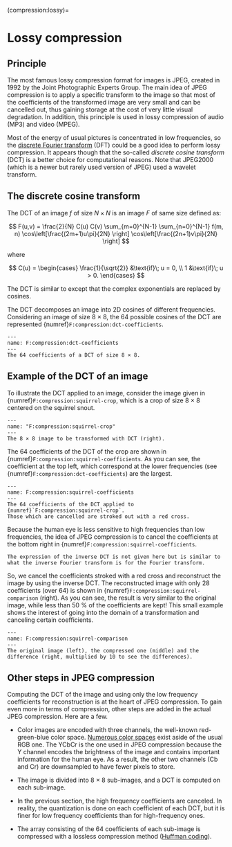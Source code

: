 (compression:lossy)=
# Lossy compression

## Principle

The most famous lossy compression format for images is JPEG,
created in 1992 by the Joint Photographic Experts Group.
The main idea of JPEG compression is to apply a specific transform to the image
so that most of the coefficients of the transformed image are very small and can be cancelled out,
thus gaining storage at the cost of very little visual degradation.
In addition, this principle is used in lossy compression of audio (MP3) and video (MPEG).

Most of the energy of usual pictures is concentrated in low frequencies,
so the [discrete Fourier transform](filtering:fourier) (DFT) could be a good idea to perform lossy compression.
It appears though that the so-called _discrete cosine transform_ (DCT) is a better choice for computational reasons.
Note that JPEG2000 (which is a newer but rarely used version of JPEG) used a wavelet transform.


## The discrete cosine transform

The DCT of an image $f$ of size $N \times N$ is an image $F$ of same size defined as:

$$
  F(u,v) = \frac{2}{N} C(u) C(v) \sum_{m=0}^{N-1} \sum_{n=0}^{N-1}
  f(m, n) \cos\left[\frac{(2m+1)u\pi}{2N} \right] \cos\left[\frac{(2n+1)v\pi}{2N} \right]
$$

where

$$
  C(u) =
  \begin{cases}
    \frac{1}{\sqrt{2}}  &\text{if}\; u = 0, \\
    1                   &\text{if}\; u > 0.
  \end{cases}
$$

The DCT is similar to [](filtering:fourier) except that the complex exponentials are replaced by cosines.

The DCT decomposes an image into 2D cosines of different frequencies.
Considering an image of size 8 × 8, the 64 possible cosines of the DCT are represented {numref}`F:compression:dct-coefficients`.

```{figure} dct-coefficients.svg
---
name: F:compression:dct-coefficients
---
The 64 coefficients of a DCT of size 8 × 8.
```

## Example of the DCT of an image

To illustrate the DCT applied to an image, consider the image given in {numref}`F:compression:squirrel-crop`,
which is a crop of size 8 × 8 centered on the squirrel snout.

```{figure} squirrel-crop.svg
---
name: "F:compression:squirrel-crop"
---
The 8 × 8 image to be transformed with DCT (right).
```

The 64 coefficients of the DCT of the crop are shown in {numref}`F:compression:squirrel-coefficients`.
As you can see, the coefficient at the top left, which correspond at the lower frequencies
(see {numref}`F:compression:dct-coefficients`) are the largest.

```{figure} squirrel-coefficients.svg
---
name: F:compression:squirrel-coefficients
---
The 64 coefficients of the DCT applied to {numref}`F:compression:squirrel-crop`.
Those which are cancelled are stroked out with a red cross.
```

Because the human eye is less sensitive to high frequencies than low frequencies,
the idea of JPEG compression is to cancel the coefficients at the bottom right in {numref}`F:compression:squirrel-coefficients`.

```{margin}
The expression of the inverse DCT is not given here but is similar to what the inverse Fourier transform is for the Fourier transform.
```

So, we cancel the coefficients stroked with a red cross and reconstruct the image by using the inverse DCT.
The reconstructed image with only 28 coefficients (over 64) is shown in {numref}`F:compression:squirrel-comparison` (right).
As you can see, the result is very similar to the original image, while less than 50 % of the coefficients are kept!
This small example shows the interest of going into the domain of a transformation and canceling certain coefficients.

```{figure} squirrel-comparison.svg
---
name: F:compression:squirrel-comparison
---
The original image (left), the compressed one (middle) and the difference (right, multiplied by 10 to see the differences).
```

## Other steps in JPEG compression

Computing the DCT of the image and using only the low frequency coefficients for reconstruction
is at the heart of JPEG compression.
To gain even more in terms of compression, other steps are added in the actual JPEG compression.
Here are a few.

* Color images are encoded with three channels, the well-known red-green-blue color space.
  [Numerous color spaces](https://en.wikipedia.org/wiki/List_of_color_spaces_and_their_uses) exist aside of the usual RGB one.
  The YCbCr is the one used in JPEG compression
  because the Y channel encodes the brightness of the image and contains important information for the human eye.
  As a result, the other two channels (Cb and Cr) are downsampled to have fewer pixels to store.
  
* The image is divided into 8 × 8 sub-images, and a DCT is computed on each sub-image.

* In the previous section, the high frequency coefficients are canceled.
  In reality, the quantization is done on each coefficient of each DCT,
  but it is finer for low frequency coefficients than for high-frequency ones.

* The array consisting of the 64 coefficients of each sub-image is compressed with a lossless compression method
  ([Huffman coding](https://en.wikipedia.org/wiki/Huffman_coding)).